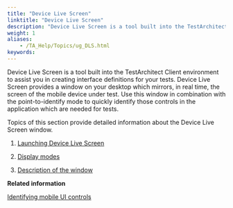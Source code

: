 ```yaml
--- 
title: "Device Live Screen"
linktitle: "Device Live Screen"
description: "Device Live Screen is a tool built into the TestArchitect Client environment to assist you in creating interface definitions for your tests."
weight: 1
aliases: 
    - /TA_Help/Topics/ug_DLS.html
keywords: 
---
```


Device Live Screen is a tool built into the TestArchitect Client environment to assist you in creating interface definitions for your tests. Device Live Screen provides a window on your desktop which mirrors, in real time, the screen of the mobile device under test. Use this window in combination with the point-to-identify mode to quickly identify those controls in the application which are needed for tests.

Topics of this section provide detailed information about the Device Live Screen window.

1.  [Launching Device Live Screen](/TA_Help/Topics/ug_DLS_displaying_window.html)  

2.  [Display modes](/TA_Help/Topics/ug_DLS_display_modes.html)  

3.  [Description of the window](/TA_Help/Topics/ug_DLS_description.html)  




**Related information**  


[Identifying mobile UI controls](/TA_Automation/Topics/aut_app_testing_mobile_web_Chrome_identifying_controls.html)

